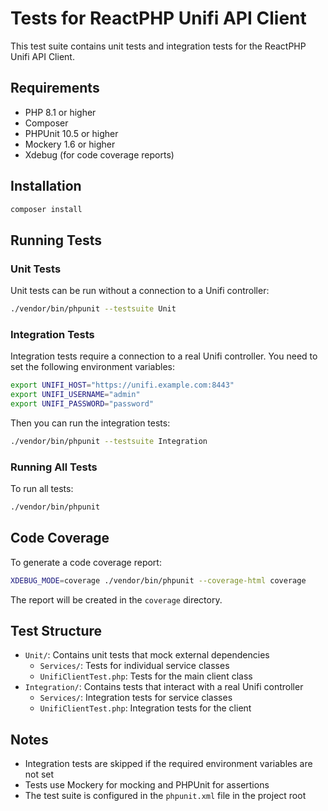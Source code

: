 # Tests for ReactPHP Unifi API Client

This test suite contains unit tests and integration tests for the ReactPHP Unifi API Client.

## Requirements

- PHP 8.1 or higher
- Composer
- PHPUnit 10.5 or higher
- Mockery 1.6 or higher
- Xdebug (for code coverage reports)

## Installation

```bash
composer install
```

## Running Tests

### Unit Tests

Unit tests can be run without a connection to a Unifi controller:

```bash
./vendor/bin/phpunit --testsuite Unit
```

### Integration Tests

Integration tests require a connection to a real Unifi controller. You need to set the following environment variables:

```bash
export UNIFI_HOST="https://unifi.example.com:8443"
export UNIFI_USERNAME="admin"
export UNIFI_PASSWORD="password"
```

Then you can run the integration tests:

```bash
./vendor/bin/phpunit --testsuite Integration
```

### Running All Tests

To run all tests:

```bash
./vendor/bin/phpunit
```

## Code Coverage

To generate a code coverage report:

```bash
XDEBUG_MODE=coverage ./vendor/bin/phpunit --coverage-html coverage
```

The report will be created in the `coverage` directory.

## Test Structure

- `Unit/`: Contains unit tests that mock external dependencies
  - `Services/`: Tests for individual service classes
  - `UnifiClientTest.php`: Tests for the main client class
- `Integration/`: Contains tests that interact with a real Unifi controller
  - `Services/`: Integration tests for service classes
  - `UnifiClientTest.php`: Integration tests for the client

## Notes

- Integration tests are skipped if the required environment variables are not set
- Tests use Mockery for mocking and PHPUnit for assertions
- The test suite is configured in the `phpunit.xml` file in the project root 